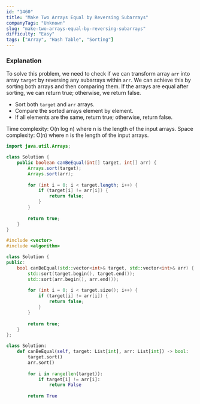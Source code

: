 ```yaml
---
id: "1460"
title: "Make Two Arrays Equal by Reversing Subarrays"
companyTags: "Unknown"
slug: "make-two-arrays-equal-by-reversing-subarrays"
difficulty: "Easy"
tags: ["Array", "Hash Table", "Sorting"]
---
```


### Explanation
To solve this problem, we need to check if we can transform array `arr` into array `target` by reversing any subarrays within `arr`. We can achieve this by sorting both arrays and then comparing them. If the arrays are equal after sorting, we can return true; otherwise, we return false.

- Sort both `target` and `arr` arrays.
- Compare the sorted arrays element by element.
- If all elements are the same, return true; otherwise, return false.

Time complexity: O(n log n) where n is the length of the input arrays.
Space complexity: O(n) where n is the length of the input arrays.
```java
import java.util.Arrays;

class Solution {
    public boolean canBeEqual(int[] target, int[] arr) {
        Arrays.sort(target);
        Arrays.sort(arr);
        
        for (int i = 0; i < target.length; i++) {
            if (target[i] != arr[i]) {
                return false;
            }
        }
        
        return true;
    }
}
```

```cpp
#include <vector>
#include <algorithm>

class Solution {
public:
    bool canBeEqual(std::vector<int>& target, std::vector<int>& arr) {
        std::sort(target.begin(), target.end());
        std::sort(arr.begin(), arr.end());
        
        for (int i = 0; i < target.size(); i++) {
            if (target[i] != arr[i]) {
                return false;
            }
        }
        
        return true;
    }
};
```

```python
class Solution:
    def canBeEqual(self, target: List[int], arr: List[int]) -> bool:
        target.sort()
        arr.sort()
        
        for i in range(len(target)):
            if target[i] != arr[i]:
                return False
        
        return True
```